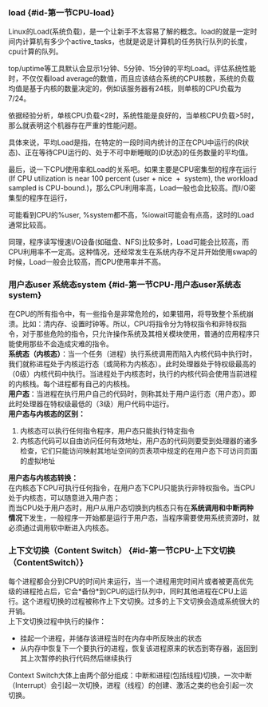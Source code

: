 ### load {#id-第一节CPU-load}

Linux的Load\(系统负载\)，是一个让新手不太容易了解的概念。load的就是一定时间内计算机有多少个active\_tasks，也就是说是计算机的任务执行队列的长度，cpu计算的队列。

top/uptime等工具默认会显示1分钟、5分钟、15分钟的平均Load。评估系统性能时，不仅仅看load average的数值，而且应该结合系统的CPU核数，系统的负载均值是基于内核的数量决定的，例如该服务器有24核，则单核的CPU负载为7/24。

依据经验分析，单核CPU负载&lt;2时，系统性能是良好的，当单核CPU负载&gt;5时，那么就表明这个机器存在严重的性能问题。 

具体来说，平均Load是指，在特定的一段时间内统计的正在CPU中运行的\(R状态\)、正在等待CPU运行的、处于不可中断睡眠的\(D状态\)的任务数量的平均值。

最后，说一下CPU使用率和Load的关系吧。如果主要是CPU密集型的程序在运行\(If CPU utilization is near 100 percent \(user + nice  +  system\), the workload sampled is CPU-bound.\)，那么CPU利用率高，Load一般也会比较高。而I/O密集型的程序在运行，

可能看到CPU的%user, %system都不高，%iowait可能会有点高，这时的Load通常比较高。

同理，程序读写慢速I/O设备\(如磁盘、NFS\)比较多时，Load可能会比较高，而CPU利用率不一定高。这种情况，还经常发生在系统内存不足并开始使用swap的时候，Load一般会比较高，而CPU使用率并不高。

### 用户态user 系统态system {#id-第一节CPU-用户态user系统态system}

  
在CPU的所有指令中，有一些指令是非常危险的，如果错用，将导致整个系统崩溃。比如：清内存、设置时钟等。所以，CPU将指令分为特权指令和非特权指令，对于那些危险的指令，只允许操作系统及其相关模块使用，普通的应用程序只能使用那些不会造成灾难的指令。  
**系统态（内核态）**：当一个任务（进程）执行系统调用而陷入内核代码中执行时，我们就称进程处于内核运行态（或简称为内核态）。此时处理器处于特权级最高的（0级）内核代码中执行。当进程处于内核态时，执行的内核代码会使用当前进程的内核栈。每个进程都有自己的内核栈。  
**用户态**：当进程在执行用户自己的代码时，则称其处于用户运行态（用户态）。即此时处理器在特权级最低的（3级）用户代码中运行。  
**用户态与内核态的区别：**

1. 内核态可以执行任何指令程序，用户态只能执行特定指令
2. 内核态代码可以自由访问任何有效地址，用户态的代码则要受到处理器的诸多检查，它们只能访问映射其地址空间的页表项中规定的在用户态下可访问页面的虚拟地址

**用户态与内核态转换：**  
在内核态下CPU可执行任何指令，在用户态下CPU只能执行非特权指令。当CPU处于内核态，可以随意进入用户态；  
而当CPU处于用户态时，用户从用户态切换到内核态只有在**系统调用和中断两种情况**下发生，一般程序一开始都是运行于用户态，当程序需要使用系统资源时，就必须通过调用软中断进入内核态。



### 上下文切换（Content Switch） {#id-第一节CPU-上下文切换（ContentSwitch）}

每个进程都会分到CPU的时间片来运行，当一个进程用完时间片或者被更高优先级的进程抢占后，它会\*备份\*到CPU的运行队列中，同时其他进程在CPU上运行。这个进程切换的过程被称作上下文切换。过多的上下文切换会造成系统很大的开销。  
上下文切换过程中执行的操作：

* 挂起一个进程，并储存该进程当时在内存中所反映出的状态
* 从内存中恢复下一个要执行的进程，恢复该进程原来的状态到寄存器，返回到其上次暂停的执行代码然后继续执行

Context Switch大体上由两个部分组成：中断和进程\(包括线程\)切换，一次中断（Interrupt）会引起一次切换，进程（线程）的创建、激活之类的也会引起一次切换。



